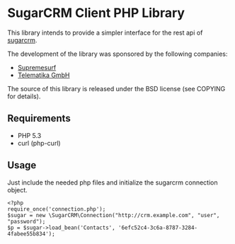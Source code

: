 SugarCRM Client PHP Library
===========================

This library intends to provide a simpler interface for the rest api
of [sugarcrm](http://www.sugarcrm.com).

The development of the library was sponsored by the following companies:

* [Supremesurf](http://www.supremesurf.de)
* [Telematika GmbH](http://www.telematika.de)

The source of this library is released under the BSD license (see COPYING for details).

Requirements
------------

* PHP 5.3
* curl (php-curl)

Usage
-----

Just include the needed php files and initialize the sugarcrm connection object.

    <?php
    require_once('connection.php');
    $sugar = new \SugarCRM\Connection("http://crm.example.com", "user", "password");
    $p = $sugar->load_bean('Contacts', '6efc52c4-3c6a-8787-3284-4fabee55b834');
